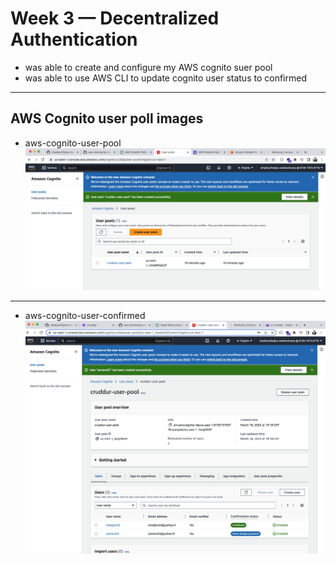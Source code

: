 # Week 3 — Decentralized Authentication


- was able to create and configure my AWS cognito suer pool 
- was able to use AWS CLI to update cognito user status to confirmed 


---
##  AWS Cognito user poll images

- aws-cognito-user-pool
![aws-cognito-user-pool](assets/aws-cognito-user-pool.png)

---
- aws-cognito-user-confirmed
![aws-cognito-user-confirmed](assets/aws-cognito-user-confirmed.png)